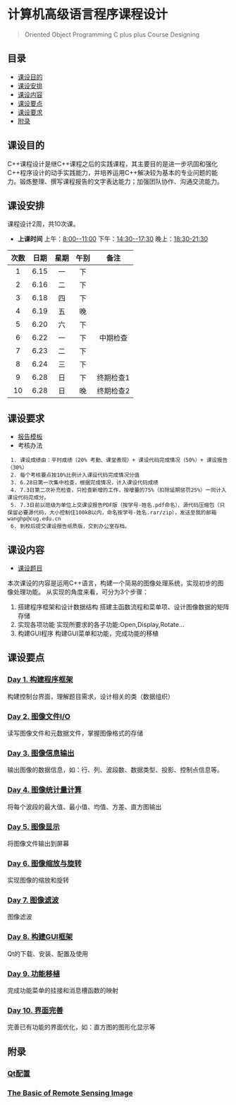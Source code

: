 # 计算机高级语言程序课程设计
> Oriented Object Programming C plus plus Course Designing

## 目录
- [课设目的](#课设目的)
- [课设安排](#课设安排)
- [课设内容](#课设内容)
- [课设要点](#课设要点)
- [课设要求](#课设要求)
- [附录](#附录)

## 课设目的
C++课程设计是继C++课程之后的实践课程，其主要目的是进一步巩固和强化C++程序设计的动手实践能力，并培养运用C++解决较为基本的专业问题的能力。锻炼整理、撰写课程报告的文字表达能力；加强团队协作、沟通交流能力。

## 课设安排
课程设计2周，共10次课。
- **上课时间** 上午：<u>8:00--11:00</u> 下午：<u>14:30--17:30</u>  晚上：<u>18:30-21:30</u>

 次数 | 日期 | 星期 | 午别 |    备注 
 :--: | :--: | :--: | :--: | :--------: 
  1   | 6.15 |  一  |  下  |            
  2   | 6.16 |  二  |  下  |            
  3   | 6.18 |  四  |  下  |            
  4   | 6.19 |  五  |  晚  |   
  5   | 6.20 |  六  |  下  |            
  6   | 6.22 |  一  |  下  |  中期检查          
  7   | 6.23 |  二  |  下  |            
  8   | 6.24 |  三  |  下  |            
  9   | 6.28 |  日  |  下  |  终期检查1
  10  | 6.28 |  日  |  晚  |  终期检查2         

## 课设要求
- [报告模板](refs/Report_Template.doc)
- 考核办法
```
 1. 课设成绩由：平时成绩（20% 考勤、课堂表现）+ 课设代码完成情况（50%）+ 课设报告（30%）
 2. 每个考核要点按10%比例计入课设代码完成情况分值
 3. 6.28日第一次集中检查，根据完成情况，计入课设代码成绩
 4. 7.3日第二次补充检查，只检查新增的工作，按增量的75%（扣除延期惩罚25%）一同计入课设代码完成分。
 5. 7.3日前以班级为单位上交课设报告PDF版（按学号-姓名.pdf命名）、源代码压缩包（只保留必要源代码，大小控制住100kB以内，命名按学号-姓名.rar/zip），发送至我的邮箱wanghp@cug.edu.cn
 6. 到校后提交课设报告纸质版，交到办公室存档。
 ```

## 课设内容
- [课设题目](src/Subject.md)

本次课设的内容是运用C++语言，构建一个简易的图像处理系统，实现初步的图像处理功能。
从实现的角度来看，可分为3个步骤：
1. 搭建程序框架和设计数据结构
搭建主函数流程和菜单项、设计图像数据的矩阵存储
2. 实现各项功能
实现所要求的各子功能:Open,Display,Rotate...
3. 构建GUI程序
构建GUI菜单和功能，完成功能的移植

## 课设要点
### [Day 1. 构建程序框架](src/Frame.md)
构建控制台界面，理解题目需求，设计相关的类（数据组织）

### [Day 2. 图像文件I/O](src/FileIO.md)
读写图像文件和元数据文件，掌握图像格式的存储

### [Day 3. 图像信息输出](src/Information.md)
输出图像的数据信息，如：行、列、波段数、数据类型、投影、控制点信息等。

### [Day 4. 图像统计量计算](src/Statistics.md)
将每个波段的最大值、最小值、均值、方差、直方图输出

### [Day 5. 图像显示](src/Display.md)
将图像文件输出到屏幕

### [Day 6. 图像缩放与旋转](src/ZoomRotate.md)
实现图像的缩放和旋转

### [Day 7. 图像滤波](src/Filter.md)
图像滤波

### [Day 8. 构建GUI框架](src/Gui.md)
Qt的下载、安装、配置及使用

### [Day 9. 功能移植](src/Menu.md)
完成功能菜单的挂接和消息槽函数的映射

### [Day 10. 界面完善](src/ImageProcess.md)
完善已有功能的界面优化，如：直方图的图形化显示等

## 附录
### [Qt配置](src/QtSetup.md)
### [The Basic of Remote Sensing Image](refs/Basic_RS_Image.docx)

